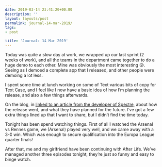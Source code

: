 ```yaml
---
date: 2019-03-14 23:41:20+00:00
description: ''
layout: layouts/post
permalink: journal-14-mar-2019/
tags:
- post

title: 'Journal: 14 Mar 2019'
---
```


<p>Today was quite a slow day at work, we wrapped up our last sprint (2 weeks of work), and all the teams in the department came together to do a huge demo to each other. Mine was obviously the most interesting 😜. Seeing as I demoed a complete app that I released, and other people were demoing a lot less.</p>
<p>I spent some time at lunch working on some of Text various bits of copy for Text Case, and I feel like I now have a basic idea of how I’m planning the release, and also a few things afterwards.</p>
<p>On the blog, in <a href="https://chrishannah.me/beyond-spectre-1-0/">linked to an article from the developer of Spectre</a>, about how the release went, and what they have planned for the future. I’ve got a few extra things lined up that I want to share, but I didn’t find the time today.</p>
<p>Tonight has been spend watching things. First of all I watched the Arsenal vs Rennes game, we (Arsenal) played very well, and we came away with a 3-0 win. Which was enough to secure qualification into the Europa League quarter finals!</p>
<p>After that, me and my girlfriend have been continuing with After Life. We’ve managed another three episodes tonight, they’re just so funny and easy to binge watch.</p>
